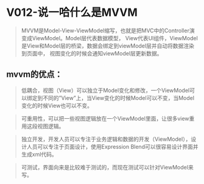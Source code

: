 # V012-说一哈什么是MVVM

> MVVM是Model-View-ViewModel缩写，也就是把MVC中的Controller演变成ViewModel。Model层代表数据模型，
> View代表UI组件，ViewModel是View和Model层的桥梁，数据会绑定到viewModel层并自动将数据渲染到页面中，
> 视图变化的时候会通知viewModel层更新数据。



## mvvm的优点：

> 低耦合，视图（View）可以独立于Model变化和修改，一个ViewModel可以绑定到不同的”View”上，当View变化的时候Model可以不变，当Model变化的时候View也可以不变。

> 可重用性，可以把一些视图逻辑放在一个ViewModel里面，让很多view重用这段视图逻辑。

> 独立开发，开发人员可以专注于业务逻辑和数据的开发（ViewModel），设计人员可以专注于页面设计，使用Expression Blend可以很容易设计界面并生成xml代码。

> 可测试，界面向来是比较难于测试的，而现在测试可以针对ViewModel来写。
